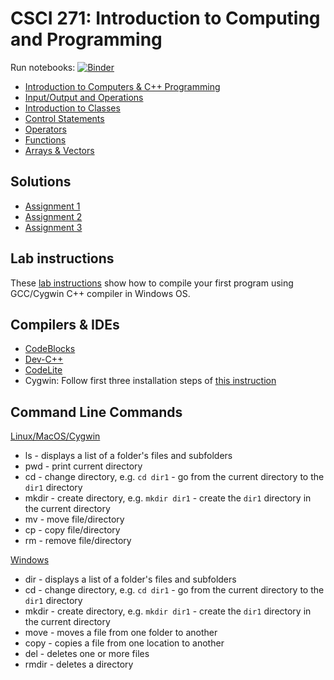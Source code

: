 # CSCI 271: Introduction to Computing and Programming

Run notebooks: [![Binder](https://mybinder.org/badge.svg)](https://mybinder.org/v2/gh/wildart/CSCI271/master?filepath=notebooks)

- [Introduction to Computers & C++ Programming](docs/Introduction_to_Computers_and_C++_Programming.md)
- [Input/Output and Operations](docs/Input-Output-and-Operations.md)
- [Introduction to Classes](docs/Introduction-to-Classes.md)
- [Control Statements](docs/Control-Statements.md)
- [Operators](docs/Operators.md)
- [Functions](docs/Functions.md)
- [Arrays & Vectors](docs/Arrays.md)

## Solutions

- [Assignment 1](progs/hw1.cpp)
- [Assignment 2](progs/hw2.cpp)
- [Assignment 3](progs/hw3.cpp)

## Lab instructions

These [lab instructions](docs/First-lab-instructions.md) show how to compile your first program using GCC/Cygwin C++ compiler in Windows OS.

## Compilers & IDEs

- [CodeBlocks](http://www.codeblocks.org/)
- [Dev-C++](https://www.bloodshed.net/devcpp.html)
- [CodeLite](https://codelite.org/)
- Cygwin: Follow first three installation steps of [this instruction](https://warwick.ac.uk/fac/sci/moac/people/students/peter_cock/cygwin/)

## Command Line Commands

[Linux/MacOS/Cygwin](https://ss64.com/bash/)

- ls - displays a list of a folder's files and subfolders
- pwd - print current directory
- cd - change directory, e.g. `cd dir1` - go from the current directory to the `dir1` directory
- mkdir - create directory, e.g. `mkdir dir1` - create the `dir1` directory in the current directory
- mv - move file/directory
- cp - copy file/directory
- rm - remove file/directory

[Windows](https://ss64.com/nt/)

- dir - displays a list of a folder's files and subfolders
- cd - change directory, e.g. `cd dir1` - go from the current directory to the `dir1` directory
- mkdir - create directory, e.g. `mkdir dir1` - create the `dir1` directory in the current directory
- move - moves a file from one folder to another
- copy - copies a file from one location to another
- del - deletes one or more files
- rmdir - deletes a directory
